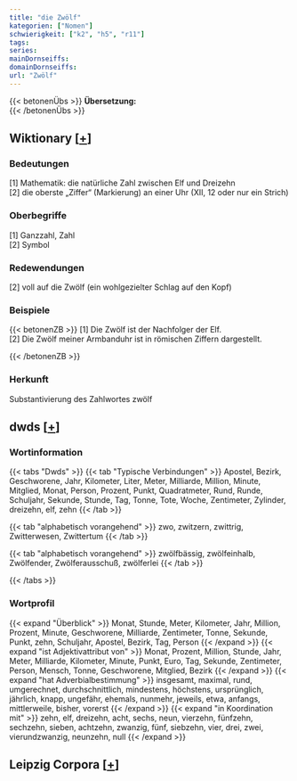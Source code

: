 ```yaml
---
title: "die Zwölf"
kategorien: ["Nomen"]
schwierigkeit: ["k2", "h5", "r11"]
tags:
series:
mainDornseiffs:
domainDornseiffs:
url: "Zwölf"
---
```


{{< betonenÜbs >}}
**Übersetzung:**  
{{< /betonenÜbs >}}

## Wiktionary [[+](https://de.wiktionary.org/wiki/Zwölf)]

### Bedeutungen
[1] Mathematik: die natürliche Zahl zwischen Elf und Dreizehn  
[2] die oberste „Ziffer“ (Markierung) an einer Uhr (XII, 12 oder nur ein Strich)  

### Oberbegriffe
[1] Ganzzahl, Zahl  
[2] Symbol  

### Redewendungen
[2] voll auf die Zwölf (ein wohlgezielter Schlag auf den Kopf)  

### Beispiele
{{< betonenZB >}}
[1] Die Zwölf ist der Nachfolger der Elf.  
[2] Die Zwölf meiner Armbanduhr ist in römischen Ziffern dargestellt.  

{{< /betonenZB >}}
### Herkunft
Substantivierung des Zahlwortes zwölf  



## dwds [[+](https://www.dwds.de/wb/Zwölf)]

### Wortinformation
{{< tabs "Dwds" >}}
{{< tab "Typische Verbindungen" >}}
Apostel, Bezirk, Geschworene, Jahr, Kilometer, Liter, Meter, Milliarde, Million, Minute, Mitglied, Monat, Person, Prozent, Punkt, Quadratmeter, Rund, Runde, Schuljahr, Sekunde, Stunde, Tag, Tonne, Tote, Woche, Zentimeter, Zylinder, dreizehn, elf, zehn
{{< /tab >}}

{{< tab "alphabetisch vorangehend" >}}
zwo, zwitzern, zwittrig, Zwitterwesen, Zwittertum
{{< /tab >}}

{{< tab "alphabetisch vorangehend" >}}
zwölfbässig, zwölfeinhalb, Zwölfender, Zwölferausschuß, zwölferlei
{{< /tab >}}

{{< /tabs >}}

### Wortprofil
{{< expand "Überblick" >}} Monat, Stunde, Meter, Kilometer, Jahr, Million, Prozent, Minute, Geschworene, Milliarde, Zentimeter, Tonne, Sekunde, Punkt, zehn, Schuljahr, Apostel, Bezirk, Tag, Person {{< /expand >}}
{{< expand "ist Adjektivattribut von" >}} Monat, Prozent, Million, Stunde, Jahr, Meter, Milliarde, Kilometer, Minute, Punkt, Euro, Tag, Sekunde, Zentimeter, Person, Mensch, Tonne, Geschworene, Mitglied, Bezirk {{< /expand >}}
{{< expand "hat Adverbialbestimmung" >}} insgesamt, maximal, rund, umgerechnet, durchschnittlich, mindestens, höchstens, ursprünglich, jährlich, knapp, ungefähr, ehemals, nunmehr, jeweils, etwa, anfangs, mittlerweile, bisher, vorerst {{< /expand >}}
{{< expand "in Koordination mit" >}} zehn, elf, dreizehn, acht, sechs, neun, vierzehn, fünfzehn, sechzehn, sieben, achtzehn, zwanzig, fünf, siebzehn, vier, drei, zwei, vierundzwanzig, neunzehn, null {{< /expand >}}

## Leipzig Corpora [[+](https://corpora.uni-leipzig.de/en/res?word=Zwölf&corpusId=deu_newscrawl-public_2018)]

